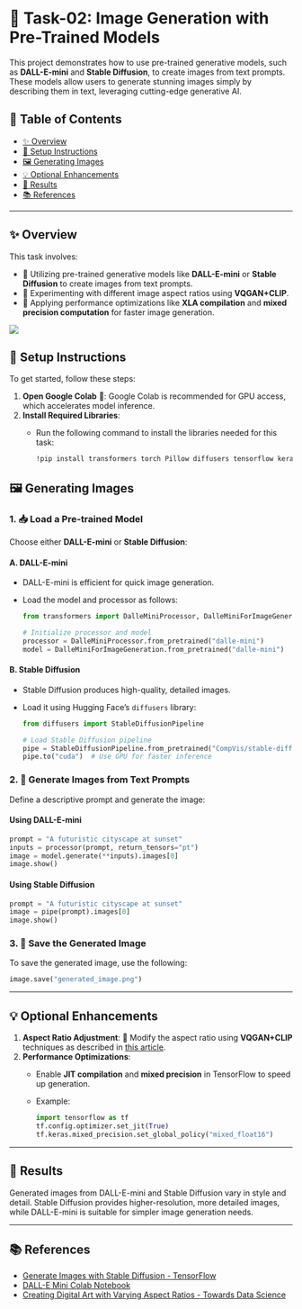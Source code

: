 # 🎨 Task-02: Image Generation with Pre-Trained Models

This project demonstrates how to use pre-trained generative models, such as **DALL-E-mini** and **Stable Diffusion**, to create images from text prompts. These models allow users to generate stunning images simply by describing them in text, leveraging cutting-edge generative AI.

## 📑 Table of Contents
- [✨ Overview](#-overview)
- [🔧 Setup Instructions](#-setup-instructions)
- [🖼️ Generating Images](#️-generating-images)
- [💡 Optional Enhancements](#-optional-enhancements)
- [📸 Results](#-results)
- [📚 References](#-references)

---

## ✨ Overview

This task involves:
- 🎨 Utilizing pre-trained generative models like **DALL-E-mini** or **Stable Diffusion** to create images from text prompts.
- 📐 Experimenting with different image aspect ratios using **VQGAN+CLIP**.
- 🚀 Applying performance optimizations like **XLA compilation** and **mixed precision computation** for faster image generation.

<img src="task 2.png" >

## 🔧 Setup Instructions

To get started, follow these steps:

1. **Open Google Colab** 📓: Google Colab is recommended for GPU access, which accelerates model inference.
2. **Install Required Libraries**:
   - Run the following command to install the libraries needed for this task:
   
     ```bash
     !pip install transformers torch Pillow diffusers tensorflow keras
     ```

## 🖼️ Generating Images

### 1. 📥 Load a Pre-trained Model

Choose either **DALL-E-mini** or **Stable Diffusion**:

#### A. DALL-E-mini
- DALL-E-mini is efficient for quick image generation.
- Load the model and processor as follows:

  ```python
  from transformers import DalleMiniProcessor, DalleMiniForImageGeneration

  # Initialize processor and model
  processor = DalleMiniProcessor.from_pretrained("dalle-mini")
  model = DalleMiniForImageGeneration.from_pretrained("dalle-mini")
  ```

#### B. Stable Diffusion
- Stable Diffusion produces high-quality, detailed images.
- Load it using Hugging Face’s `diffusers` library:

  ```python
  from diffusers import StableDiffusionPipeline

  # Load Stable Diffusion pipeline
  pipe = StableDiffusionPipeline.from_pretrained("CompVis/stable-diffusion-v1-4")
  pipe.to("cuda")  # Use GPU for faster inference
  ```

### 2. 📝 Generate Images from Text Prompts

Define a descriptive prompt and generate the image:

#### Using DALL-E-mini

```python
prompt = "A futuristic cityscape at sunset"
inputs = processor(prompt, return_tensors="pt")
image = model.generate(**inputs).images[0]
image.show()
```

#### Using Stable Diffusion

```python
prompt = "A futuristic cityscape at sunset"
image = pipe(prompt).images[0]
image.show()
```

### 3. 💾 Save the Generated Image
To save the generated image, use the following:

```python
image.save("generated_image.png")
```

---

## 💡 Optional Enhancements

1. **Aspect Ratio Adjustment**: 📐 Modify the aspect ratio using **VQGAN+CLIP** techniques as described in [this article](https://towardsdatascience.com/e-dall-e-creating-digital-art-with-varying-aspect-ratios-5de260f4713d).
2. **Performance Optimizations**: 
   - Enable **JIT compilation** and **mixed precision** in TensorFlow to speed up generation.
   - Example:
   
     ```python
     import tensorflow as tf
     tf.config.optimizer.set_jit(True)
     tf.keras.mixed_precision.set_global_policy("mixed_float16")
     ```

---

## 📸 Results

Generated images from DALL-E-mini and Stable Diffusion vary in style and detail. Stable Diffusion provides higher-resolution, more detailed images, while DALL-E-mini is suitable for simpler image generation needs.

---

## 📚 References

- [Generate Images with Stable Diffusion - TensorFlow](https://www.tensorflow.org/tutorials/generative/generate_images_with_stable_diffusion)
- [DALL-E Mini Colab Notebook](https://colab.research.google.com/github/robgon-art/e-dall-e/blob/main/DALL_E_Mini_Image_Generator.ipynb)
- [Creating Digital Art with Varying Aspect Ratios - Towards Data Science](https://towardsdatascience.com/e-dall-e-creating-digital-art-with-varying-aspect-ratios-5de260f4713d)
